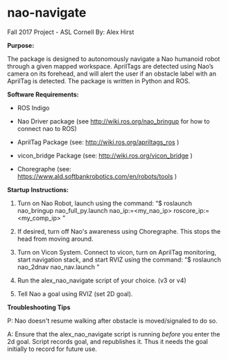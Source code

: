 # nao-navigate
Fall 2017 Project - ASL Cornell 
By: Alex Hirst 

**Purpose:** 

The package is designed to autonomously navigate a Nao humanoid robot through a given mapped workspace. AprilTags are detected using Nao’s camera on its forehead, and will alert the user if an obstacle label with an AprilTag is detected. The package is written in Python and ROS. 

**Software Requirements:** 

- ROS Indigo

- Nao Driver package (see http://wiki.ros.org/nao_bringup for how to connect nao to ROS)

- AprilTag Package (see: http://wiki.ros.org/apriltags_ros )

- vicon_bridge Package (see: http://wiki.ros.org/vicon_bridge )

- Choregraphe (see: https://www.ald.softbankrobotics.com/en/robots/tools )


**Startup Instructions:** 

1. Turn on Nao Robot, launch using the command: “$ roslaunch nao_bringup nao_full_py.launch nao_ip:=<my_nao_ip> roscore_ip:=<my_comp_ip>  ”

2. If desired, turn off Nao's awareness using Choregraphe. This stops the head from moving around.

3. Turn on Vicon System. Connect to vicon, turn on AprilTag monitoring, start navigation stack, and start RVIZ using the command: “$ roslaunch nao_2dnav nao_nav.launch ”

4. Run the alex_nao_navigate script of your choice. (v3 or v4)

5. Tell Nao a goal using RVIZ (set 2D goal).


**Troubleshooting Tips**

P: Nao doesn't resume walking after obstacle is moved/signaled to do so.

A: Ensure that the alex_nao_navigate script is running *before* you enter the 2d goal. Script records goal, and republishes it. Thus it needs the goal initially to record for future use. 

